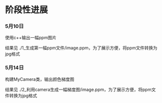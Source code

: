 # 阶段性进展

### 5月10日

使用c++输出一幅ppm图片

结果见 ./1_生成第一幅ppm文件/image.ppm，为了展示方便，将ppm文件转换为jpg格式

### 5月14日

构建MyCamera类，输出颜色梯度图

结果见 ./2_利用camera生成一幅梯度图/image.ppm，为了展示方便，将ppm文件转换为jpg格式
